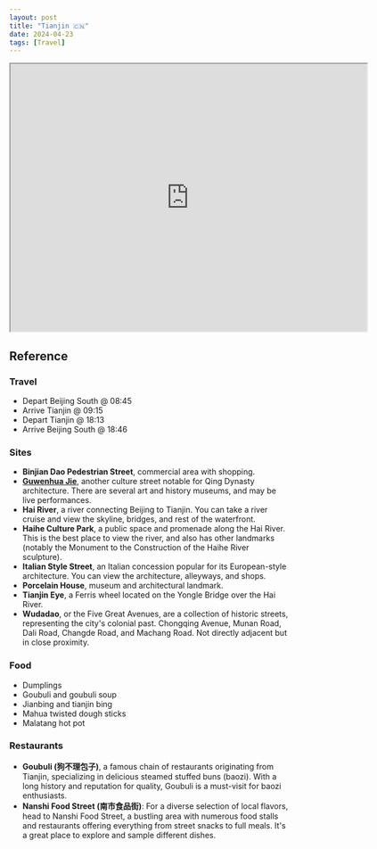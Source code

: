 ```yaml
---
layout: post
title: "Tianjin 🇨🇳"
date: 2024-04-23
tags: [Travel]
---
```


<!-- cspell:dictionaries 2024-04-24-tianjin -->

<iframe src="https://www.google.com/maps/d/embed?mid=14pdYs-darHHToc7qxw2AuWs0ieTk9rk&ehbc=2E312F&noprof=1" width="640" height="480"></iframe>

## Reference

### Travel

- Depart Beijing South @ 08:45
- Arrive Tianjin @ 09:15
- Depart Tianjin @ 18:13
- Arrive Beijing South @ 18:46

### Sites

- **Binjian Dao Pedestrian Street**, commercial area with shopping.
- **[Guwenhua Jie](https://en.wikipedia.org/wiki/Guwenhua_Jie)**, another
  culture street notable for Qing Dynasty architecture. There are several art
  and history museums, and may be live performances.
- **Hai River**, a river connecting Beijing to Tianjin. You can take a river
  cruise and view the skyline, bridges, and rest of the waterfront.
- **Haihe Culture Park**, a public space and promenade along the Hai River.
  This is the best place to view the river, and also has other landmarks
  (notably the Monument to the Construction of the Haihe River sculpture).
- **Italian Style Street**, an Italian concession popular for its
  European-style architecture. You can view the architecture, alleyways, and
  shops.
- **Porcelain House**, museum and architectural landmark.
- **Tianjin Eye**, a Ferris wheel located on the Yongle Bridge over the Hai
  River.
- **Wudadao**, or the Five Great Avenues, are a collection of historic streets,
  representing the city's colonial past. Chongqing Avenue, Munan Road, Dali
  Road, Changde Road, and Machang Road. Not directly adjacent but in close
  proximity.

### Food

- Dumplings
- Goubuli and goubuli soup
- Jianbing and tianjin bing
- Mahua twisted dough sticks
- Malatang hot pot

### Restaurants

- **Goubuli (狗不理包子)**, a famous chain of restaurants originating from
  Tianjin, specializing in delicious steamed stuffed buns (baozi). With a long
  history and reputation for quality, Goubuli is a must-visit for baozi
  enthusiasts.
- **Nanshi Food Street (南市食品街)**: For a diverse selection of local
  flavors, head to Nanshi Food Street, a bustling area with numerous food
  stalls and restaurants offering everything from street snacks to full meals.
  It's a great place to explore and sample different dishes.
